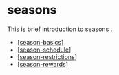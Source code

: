 # seasons


This is brief introduction to seasons
.

- [[season-basics]]
- [[season-schedule]]
- [[season-restrictions]]
- [[season-rewards]]

[//begin]: # "Autogenerated link references for markdown compatibility"
[season-basics]: season-basics "season Basics"
[season-schedule]: season-schedule "season Schedule"
[season-restrictions]: season-restrictions "season Restrictions"
[season-rewards]: season-rewards "season Rewards"
[//end]: # "Autogenerated link references"